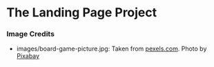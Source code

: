 # The Landing Page Project

### Image Credits
- images/board-game-picture.jpg: Taken from [pexels.com](https://www.pexels.com/photo/blur-board-game-business-challenge-278918/). Photo by [Pixabay](https://www.pexels.com/@pixabay)